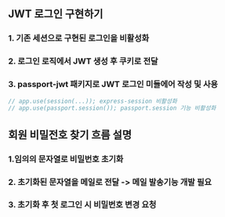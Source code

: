 ## JWT 로그인 구현하기
### 1. 기존 세션으로 구현된 로그인을 비활성화
### 2. 로그인 로직에서 JWT 생성 후 쿠키로 전달
### 3. passport-jwt 패키지로 JWT 로그인 미들에어 작성 및 사용

```javascript
// app.use(session(...)); express-session 비활성화
// app.use(passport.session()); passport.session 기능 비활성화
```
## 회원 비밀전호 찾기 흐름 설명
### 1.임의의 문자열로 비밀번호 초기화
### 2. 초기화된 문자열을 메일로 전달 -> 메일 발송기능 개발 필요
### 3. 초기화 후 첫 로그인 시 비밀번호 변경 요청


```javascript
```


```javascript
```

